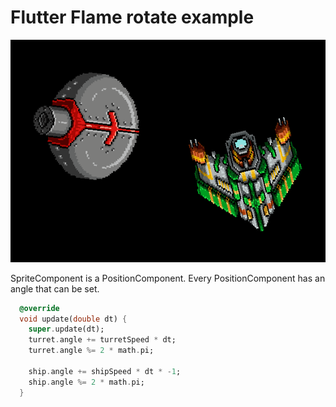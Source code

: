 # Flutter Flame rotate example

![screenshot](docs/images/screenshot.gif)

SpriteComponent is a PositionComponent.  Every PositionComponent has
an angle that can be set.

```dart
  @override
  void update(double dt) {
    super.update(dt);
    turret.angle += turretSpeed * dt;
    turret.angle %= 2 * math.pi;

    ship.angle += shipSpeed * dt * -1;
    ship.angle %= 2 * math.pi;
  }
```
